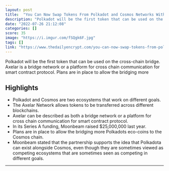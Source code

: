 ```yaml
---
layout: post
title:  "You Can Now Swap Tokens From Polkadot and Cosmos Networks With Moonbeam 💙"
description: "Polkadot will be the first token that can be used on the cross-chain bridge. Axelar is a bridge network or a platform for cross chain communication for smart contract protocol. Plans are in place to allow the bridging more"
date: "2022-07-26 21:12:08"
categories: []
score: 35
image: "https://i.imgur.com/fSQgk6F.jpg"
tags: []
link: "https://www.thedailyencrypt.com/you-can-now-swap-tokens-from-polkadot-and-cosmos-networks-with-moonbeam/"
---
```


Polkadot will be the first token that can be used on the cross-chain bridge. Axelar is a bridge network or a platform for cross chain communication for smart contract protocol. Plans are in place to allow the bridging more

## Highlights

- Polkadot and Cosmos are two ecosystems that work on different goals.
- The Axelar Network allows tokens to be transferred across different blockchains.
- Axelar can be described as both a bridge network or a platform for cross chain communication for smart contract protocol.
- In its Series A funding, Moonbeam raised $25,000,000 last year.
- Plans are in place to allow the bridging more Polkadots eco-coins to the Cosmos chain.
- Moonbeam stated that the partnership supports the idea that Polkadota can exist alongside Cosmos, even though they are sometimes viewed as competing ecosystems that are sometimes seen as competing in different goals.

---
